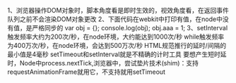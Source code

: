 1、浏览器操作DOM对象时，脚本角度看是即时生效的，视效角度看，在返回事件队列之前不会渲染DOM对象更改
2、下面代码在webkit中打印有值，在node中没有值，是严格同步的
var obj = {};
console.log(obj);
obj.aaa = 1;
3、setInterval触发频率大约为200次/秒，在node环境，大约能达到1000次/秒
   while触发频率为400万次/秒，在node环境，会达到500万次/秒
   HTML规范推行的延时/间隔的最小值是4毫秒
   setTimeout和setInterval就是不精确的计时工具 
   要想产生短时延时，Node中process.nextTick,浏览器中，尝试垫片技术(shim)：支持requestAnimationFrame就用它，不支持就用setTimeout